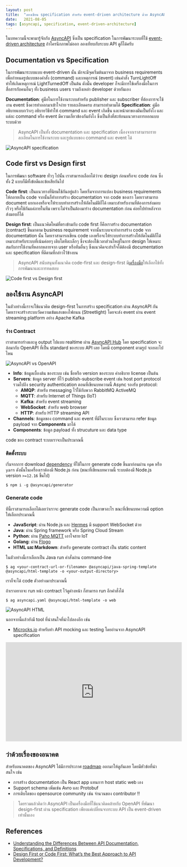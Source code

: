 ```yaml
---
layout: post
title:  "ลองเขียน specification สำหรับ event-driven architecture ด้วย AsyncAPI"
date:   2021-08-05
tags: [asyncapi, specification, event-driven-architecture]
---
```


ในบทความนี้จะพามารู้จักกับ [AsyncAPI](https://www.asyncapi.com/) ซึ่งเป็น specification ในการพัฒนาระบบที่ใช้ [event-driven architecture](https://martinfowler.com/articles/201701-event-driven.html) ถ้าใครนึกภาพไม่ออก ลองเทียบกับระบบ API ดูก็ได้ครับ

## Documentation vs Specification
ในการพัฒนาระบบแบบ event-driven นั้น มักจะมีจุดเริ่มต้นมาจาก business requirements เพื่อกำหนดรูปแบบของคำสั่ง (command) และเหตุการณ์ (event) เช่นคำสั่ง TurnLightOff ทำให้เกิดเหตุการณ์ LightTurnedOff เป็นต้น ดังนั้น developer ก็จะมีการใช้เครื่องมือในการสื่อสารกับคนอื่นๆ ทั้ง business users รวมถึงเหล่า developer ด้วยกันเอง

**Documentation**: คู่มือในการใช้งานระบบสำหรับ publisher และ subscriber ที่ต้องการจะใช้งาน event ซึ่งควรทำออกมาเข้าใจง่าย รายละเอียดครบ สามารถทำตามได้
**Specification**: คู่มืออธิบายแบบกว้างๆ อธิบายวิธีทำให้ command และ event เกิดขึ้น และหน้าตาของมันเป็นยังไง และแต่ละ command หรือ event มีความเกี่ยวข้องกันยังไง ซึ่งเป็นสิ่งที่สะท้อนแนวทางการออกแบบระบบด้วย

> AsyncAPI เป็นทั้ง documentation และ specification เนื่องจากเราสามารถรายละเอียดในการใช้งานระบบ และรูปแบบของ command และ event ได้

![AsyncAPI specification](/assets/2021-08-12-asyncapi-specification.png)

## Code first vs Design first
ในการพัฒนา software ทั่วๆ ไปนั้น เราสามารถเลือกได้ว่าจะ design ก่อนหรือจะ code ก่อน ซึ่งทั้ง 2 แบบก็มีทั้งข้อดีและข้อเสียกันไป

**Code first**: เป็นแนวทางที่นิยมใช้กันอยู่แล้ว โดยเริ่มจากการแปลง business requirements ให้กลายเป็น code จากนั้นก็ทำการสร้าง documentation จาก code ของเรา โดยเราสามารถ document แยกเองหรือจะให้ระบบทำการสร้างให้อัตโนมัติก็ได้ เหมาะสำหรับงานที่ต้องการส่งมอบเร็วๆ หรือใช้กันแค่ภายในทีม เพราะไม่จำเป็นต้องมาร่าง documentation ก่อน ค่อยไปทำหลังจากส่งมอบก็ได้

**Design first**: เป็นแนวคิดใหม่ที่ตรงข้ามกับ code first ก็คือเราสร้าง documentation (contract) ขึ้นมาตาม business requirement จากนั้นระบบจะทำการสร้าง code จาก documentation นั้น โดยเราสามารถเขียน code เองหรือจะให้ระบบทำการสร้างให้อัตโนมัติก็ได้ เหมาะสำหรับระบบที่เน้นค่อยๆ เติบโตทีละเล็กๆ ซึ่งจะต้องใช้เวลาส่วนใหญ่ในการ design ให้เหมาะสมกับการใช้งานที่หลากหลายจาก user หรือทีมอื่นๆ ซึ่งแนวคิดจะสำเร็จได้ต้องมี documentation และ specification ที่ดีตามที่กล่าวไว้ข้างบน

> AsyncAPI สนับสนุนทั้งแนวคิด code-first และ design-first มี[เครื่องมือ](https://www.asyncapi.com/docs/community/tooling)ให้เลือกใช้ทั้งการพัฒนาและการทดสอบ

![Code first vs Design first](/assets/2021-08-12-code-first-vs-design-first.jpeg)

## ลองใช้งาน AsyncAPI
ในตัวอย่างนี้เราจะใช้แนวคิด design-first ในการสร้าง specification ผ่าน AsyncAPI กัน โดยเราจะสร้างระบบวัดความเข้มแสงของไฟถนน (Streetlight) โดยจะส่ง event ผ่าน event streaming platform อย่าง Apache Kafka

### ร่าง Contract
เราสามารถร่างและดู output ไปแบบ realtime ผ่าน [AsyncAPI Hub](https://hub.asyncapi.io/) โดย specification จะล้อมากับ OpenAPI ที่เป็น standard ของระบบ API เลย โดยมี component ตามรูป จะเยอะไปไหน

![AsyncAPI vs OpenAPI](/assets/2021-08-14-asyncapi-openapi.png)

- **Info**: ข้อมูลเบื้องต้น ของระบบ เช่น ชื่อหรือ version ของระบบ คำอธิบาย license เป็นต้น
- **Servers**: ข้อมูล server ที่ไว้ publish-subscribe event เช่น host port protocol รวมไปถึง security authentication ตอนที่เขียนบทความนี้ Async รองรับ protocol:
  - **AMQP**: สำหรับ messaging ไว้ใช้กับพวก RabbitMQ ActiveMQ
  - **MQTT**: สำหรับ Internet of Things (IoT)
  - **Kafka**: สำหรับ event streaming
  - **WebSocket**: สำหรับ web browser
  - **HTTP**: สำหรับ HTTP streaming API
- **Channels**: ข้อมูลของ command และ event ที่มีในระบบ ซึ่งเราสามารถ refer ข้อมูล payload จาก **Components** มาได้
- **Components**: ข้อมูล payload ทั้ง strucuture และ data type

code ของ contract ระบบเราจะเป็นประมาณนี้

<script src="https://gist.github.com/raksit31667/6d2805f650b9e5d151372038b23519f0.js"></script>

### ติดตั้งระบบ
เริ่มจากการ download [dependency](https://github.com/asyncapi/generator) ที่ใช้ในการ generate code ขึ้นมาก่อนผ่าน `npm` หรือ `yarn` ดังนั้นในเครื่องเราต้องมี Node.js ก่อน (ขณะที่เขียนบทความนี้ ระบบต้องมี Node.js version `>=12.16` ขึ้นไป)

```shell
$ npm i -g @asyncapi/generator
```

### Generate code
ทีนี้เราสามารถเลือกได้เลยว่าเราจะ generate code เป็นภาษาอะไร ขณะที่เขียนบทความมี option ให้เลือกประมาณนี้
- **JavaScript**: ผ่าน Node.js และ [Hermes](https://github.com/facebook/hermes) มี support WebSocket ด้วย
- **Java**: ผ่าน Spring framework หรือ Spring Cloud Stream
- **Python**: ผ่าน [Paho MQTT](https://www.eclipse.org/paho/index.php?page=clients/python/docs/index.php) เอาใจสาย IoT
- **Golang**: ผ่าน [Flogo](http://www.flogo.io/)
- **HTML และ Markdown**: สำหรับ generate contract เป็น static content

ในตัวอย่างนี้เราเลือกเป็น Java run คำสั่งผ่าน command-line

```shell
$ ag <your-contract-url-or-filename> @asyncapi/java-spring-template @asyncapi/html-template -o <your-output-directory>
```

เราก็จะได้ code ตัวอย่างมาประมาณนี้

<script src="https://gist.github.com/raksit31667/c4848487ceb3d95766a63a7a0b8240cb.js"></script>

<script src="https://gist.github.com/raksit31667/41fa5c2f5a3a53f2e72c942234f6a915.js"></script>

ถ้าเราอยากจะ run หน้า contract ไว้ดูต่างหน้า ก็สามารถ run อีกคำสั่งได้

```shell
$ ag asyncapi.yaml @asyncapi/html-template -o web
```

![AsyncAPI HTML](/assets/2021-08-14-asyncapi-html.png)

นอกจากนี้แล้วยังมี tool ที่น่าสนใจที่น่าไปลองอีก เช่น

- [Microcks.io](https://microcks.io/) สำหรับทำ API mocking และ testing โดยอ่านจาก AsyncAPI specification

<iframe width="560" height="315" src="https://www.youtube.com/embed/ise7ljoGdEY" title="YouTube video player" frameborder="0" allow="accelerometer; autoplay; clipboard-write; encrypted-media; gyroscope; picture-in-picture" allowfullscreen></iframe>

## ว่าด้วยเรื่องของอนาคต
สำหรับอนาคตของ AsyncAPI ได้มีการประกาศ [roadmap](https://asyncapi.io/roadmap) ออกมาให้ดูกันเลย โดยมีหัวข้อที่น่าสนใจ เช่น
- การสร้าง documentation เป็น React app แทนการ host static web เอง
- Support schema เพิ่มเช่น Avro และ Protobuf
- การเติบโตของ opensource community เช่น จำนวนของ contributor !!

> โดยรวมแล้วคิดว่า AsyncAPI เป็นเครื่องมือที่ใช้แนวคิดคล้ายกับ OpenAPI ที่พัฒนา design-first ผ่าน specification เพียงแค่เปลี่ยนจากระบบ API เป็น event-driven เท่านั้นเอง

## References
- [Understanding the Differences Between API Documentation, Specifications, and Definitions](https://swagger.io/resources/articles/difference-between-api-documentation-specification/)
- [Design First or Code First: What’s the Best Approach to API Development?](https://swagger.io/blog/api-design/design-first-or-code-first-api-development/)